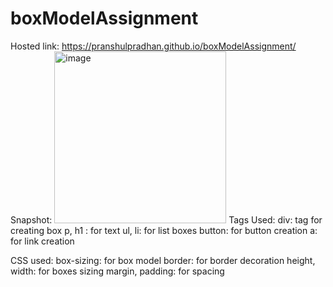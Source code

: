 # boxModelAssignment
Hosted link:
https://pranshulpradhan.github.io/boxModelAssignment/
Snapshot:
<img width="275" alt="image" src="https://github.com/pranshulpradhan/boxModelAssignment/assets/139995434/7b7b8374-8494-4deb-b013-d94fc4482d47">
Tags Used:
div: tag for creating box
p, h1 : for text
ul, li: for list boxes
button: for button creation
a: for link creation

CSS used:
box-sizing: for box model
border: for border decoration
height, width: for boxes sizing
margin, padding: for spacing
